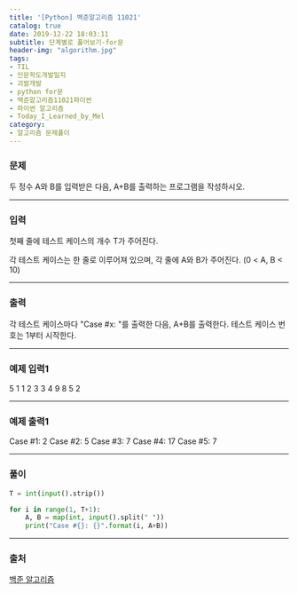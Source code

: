 ```yaml
---
title: '[Python] 백준알고리즘 11021'
catalog: true
date: 2019-12-22 18:03:11
subtitle: 단계별로 풀어보기-for문
header-img: "algorithm.jpg"
tags:
- TIL
- 인문학도개발일지
- 괴발개발
- python for문
- 백준알고리즘11021파이썬
- 파이썬 알고리즘
- Today_I_Learned_by_Mel
category:
- 알고리즘 문제풀이
---
```

### 문제
두 정수 A와 B를 입력받은 다음, A+B를 출력하는 프로그램을 작성하시오.

---
### 입력
첫째 줄에 테스트 케이스의 개수 T가 주어진다.

각 테스트 케이스는 한 줄로 이루어져 있으며, 각 줄에 A와 B가 주어진다. (0 < A, B < 10)

---
### 출력
각 테스트 케이스마다 "Case #x: "를 출력한 다음, A+B를 출력한다. 테스트 케이스 번호는 1부터 시작한다.

---
### 예제 입력1
5
1 1
2 3
3 4
9 8
5 2

---
### 예제 출력1
Case #1: 2
Case #2: 5
Case #3: 7
Case #4: 17
Case #5: 7

---
### 풀이
```python
T = int(input().strip())

for i in range(1, T+1):
    A, B = map(int, input().split(" "))
    print("Case #{}: {}".format(i, A+B))
```

---
### 출처
[백준 알고리즘](https://www.acmicpc.net/problem/11021)